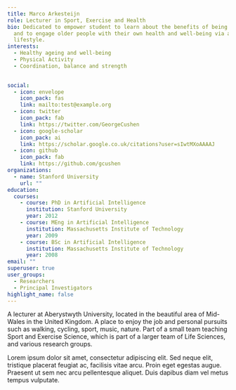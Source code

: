 ```yaml
---
title: Marco Arkesteijn
role: Lecturer in Sport, Exercise and Health
bio: Dedicated to empower student to learn about the benefits of being active,
  and to engage older people with their own health and well-being via an active
  lifestyle.
interests:
  - Healthy ageing and well-being
  - Physical Activity
  - Coordination, balance and strength

    
social:
  - icon: envelope
    icon_pack: fas
    link: mailto:test@example.org
  - icon: twitter
    icon_pack: fab
    link: https://twitter.com/GeorgeCushen
  - icon: google-scholar
    icon_pack: ai
    link: https://scholar.google.co.uk/citations?user=sIwtMXoAAAAJ
  - icon: github
    icon_pack: fab
    link: https://github.com/gcushen
organizations:
  - name: Stanford University
    url: ""
education:
  courses:
    - course: PhD in Artificial Intelligence
      institution: Stanford University
      year: 2012
    - course: MEng in Artificial Intelligence
      institution: Massachusetts Institute of Technology
      year: 2009
    - course: BSc in Artificial Intelligence
      institution: Massachusetts Institute of Technology
      year: 2008
email: ""
superuser: true
user_groups:
  - Researchers
  - Principal Investigators
highlight_name: false
---
```


A lecturer at Aberystwyth University, located in the beautiful area of Mid-Wales in the United Kingdom. A place to enjoy the job and personal pursuits such as walking, cycling, sport, music, nature. Part of a small team teaching Sport and Exercise Science, which is part of a larger team of Life Sciences, and various research groups.

Lorem ipsum dolor sit amet, consectetur adipiscing elit. Sed neque elit, tristique placerat feugiat ac, facilisis vitae arcu. Proin eget egestas augue. Praesent ut sem nec arcu pellentesque aliquet. Duis dapibus diam vel metus tempus vulputate.

